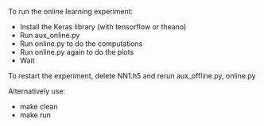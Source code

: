 

To run the online learning experiment:

 - Install the Keras library (with tensorflow or theano)
 - Run aux_online.py
 - Run online.py to do the computations
 - Run online.py again to do the plots
 - Wait
 
To restart the experiment, delete NN1.h5 and rerun aux_offline.py, online.py
 
Alternatively use:

 - make clean
 - make run
 
 